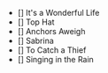 - [] It's a Wonderful Life
- [] Top Hat
- [] Anchors Aweigh
- [] Sabrina
- [] To Catch a Thief
- [] Singing in the Rain
